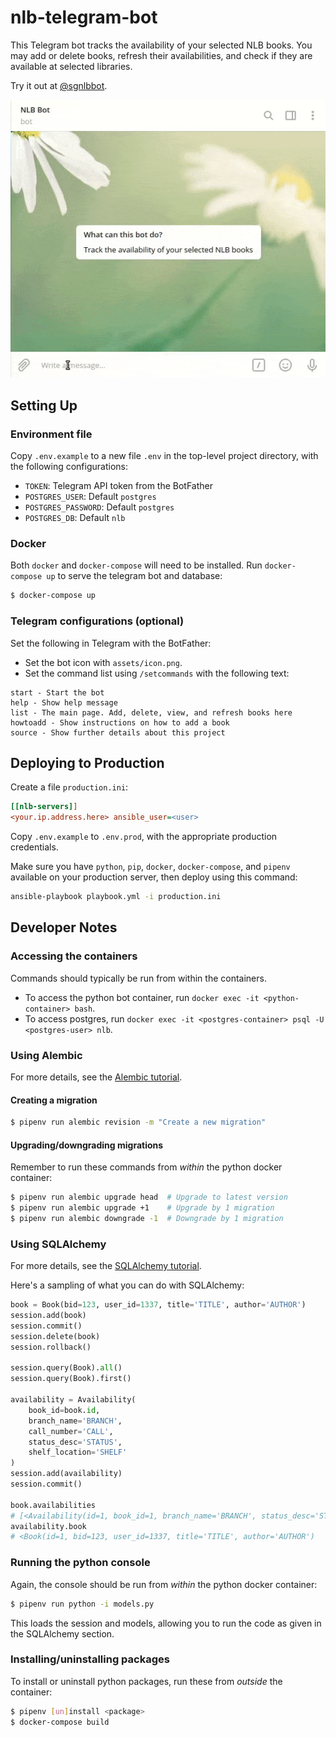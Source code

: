 # nlb-telegram-bot

This Telegram bot tracks the availability of your selected NLB books.
You may add or delete books, refresh their availabilities, and check if they
are available at selected libraries.

Try it out at [\@sgnlbbot](https://telegram.me/sgnlbbot).

![Demonstration of the bot](./assets/demo.gif)

## Setting Up

### Environment file

Copy `.env.example` to a new file `.env` in the top-level project directory, with the
following configurations:

- `TOKEN`: Telegram API token from the BotFather
- `POSTGRES_USER`: Default `postgres`
- `POSTGRES_PASSWORD`: Default `postgres`
- `POSTGRES_DB`: Default `nlb`

### Docker

Both `docker` and `docker-compose` will need to be installed. Run
`docker-compose up` to serve the telegram bot and database:

``` sh
$ docker-compose up
```

### Telegram configurations (optional)

Set the following in Telegram with the BotFather:

- Set the bot icon with `assets/icon.png`.
- Set the command list using `/setcommands` with the following text:

```
start - Start the bot
help - Show help message
list - The main page. Add, delete, view, and refresh books here
howtoadd - Show instructions on how to add a book
source - Show further details about this project
```

## Deploying to Production

Create a file `production.ini`:

``` ini
[[nlb-servers]]
<your.ip.address.here> ansible_user=<user>
```

Copy `.env.example` to `.env.prod`, with the appropriate production credentials.

Make sure you have `python`, `pip`, `docker`, `docker-compose`, and `pipenv`
available on your production server, then deploy using this command:

``` sh
ansible-playbook playbook.yml -i production.ini
```

## Developer Notes

### Accessing the containers

Commands should typically be run from within the containers.

- To access the python bot container, run `docker exec -it <python-container> bash`.
- To access postgres, run `docker exec -it <postgres-container> psql -U <postgres-user> nlb`.

### Using Alembic

For more details, see the [Alembic tutorial](https://alembic.sqlalchemy.org/en/latest/tutorial.html).

#### Creating a migration

``` sh
$ pipenv run alembic revision -m "Create a new migration"
```

#### Upgrading/downgrading migrations

Remember to run these commands from *within* the python docker container:

``` sh
$ pipenv run alembic upgrade head  # Upgrade to latest version
$ pipenv run alembic upgrade +1    # Upgrade by 1 migration
$ pipenv run alembic downgrade -1  # Downgrade by 1 migration
```

### Using SQLAlchemy

For more details, see the [SQLAlchemy tutorial](https://docs.sqlalchemy.org/en/13/orm/tutorial.html).

Here's a sampling of what you can do with SQLAlchemy:

``` python
book = Book(bid=123, user_id=1337, title='TITLE', author='AUTHOR')
session.add(book)
session.commit()
session.delete(book)
session.rollback()

session.query(Book).all()
session.query(Book).first()

availability = Availability(
    book_id=book.id,
    branch_name='BRANCH',
    call_number='CALL',
    status_desc='STATUS',
    shelf_location='SHELF'
)
session.add(availability)
session.commit()

book.availabilities
# [<Availability(id=1, book_id=1, branch_name='BRANCH', status_desc='STATUS')]
availability.book
# <Book(id=1, bid=123, user_id=1337, title='TITLE', author='AUTHOR')
```

### Running the python console

Again, the console should be run from *within* the python docker container:

``` sh
$ pipenv run python -i models.py
```

This loads the session and models, allowing you to run the code as given in the SQLAlchemy section.

### Installing/uninstalling packages

To install or uninstall python packages, run these from *outside* the container:

``` sh
$ pipenv [un]install <package>
$ docker-compose build
```
